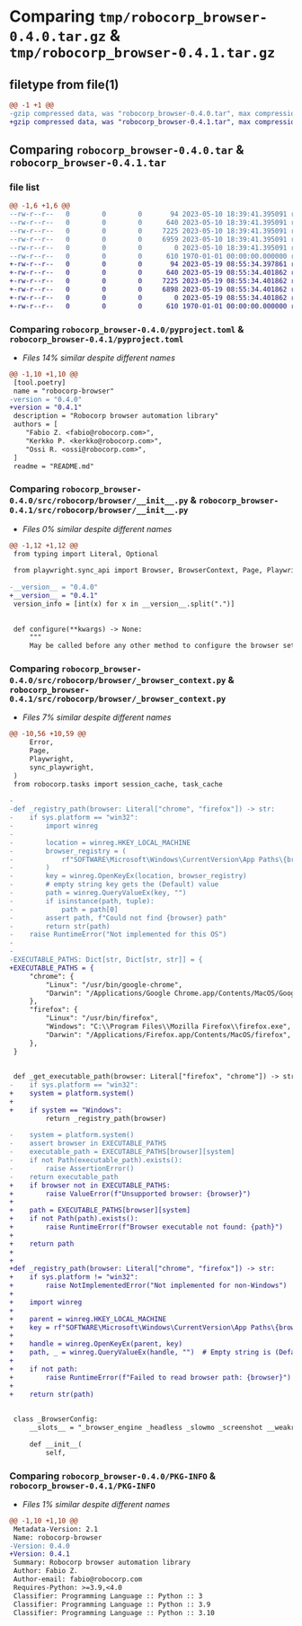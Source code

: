 # Comparing `tmp/robocorp_browser-0.4.0.tar.gz` & `tmp/robocorp_browser-0.4.1.tar.gz`

## filetype from file(1)

```diff
@@ -1 +1 @@
-gzip compressed data, was "robocorp_browser-0.4.0.tar", max compression
+gzip compressed data, was "robocorp_browser-0.4.1.tar", max compression
```

## Comparing `robocorp_browser-0.4.0.tar` & `robocorp_browser-0.4.1.tar`

### file list

```diff
@@ -1,6 +1,6 @@
--rw-r--r--   0        0        0       94 2023-05-10 18:39:41.395091 robocorp_browser-0.4.0/README.md
--rw-r--r--   0        0        0      640 2023-05-10 18:39:41.395091 robocorp_browser-0.4.0/pyproject.toml
--rw-r--r--   0        0        0     7225 2023-05-10 18:39:41.395091 robocorp_browser-0.4.0/src/robocorp/browser/__init__.py
--rw-r--r--   0        0        0     6959 2023-05-10 18:39:41.395091 robocorp_browser-0.4.0/src/robocorp/browser/_browser_context.py
--rw-r--r--   0        0        0        0 2023-05-10 18:39:41.395091 robocorp_browser-0.4.0/src/robocorp/browser/py.typed
--rw-r--r--   0        0        0      610 1970-01-01 00:00:00.000000 robocorp_browser-0.4.0/PKG-INFO
+-rw-r--r--   0        0        0       94 2023-05-19 08:55:34.397861 robocorp_browser-0.4.1/README.md
+-rw-r--r--   0        0        0      640 2023-05-19 08:55:34.401862 robocorp_browser-0.4.1/pyproject.toml
+-rw-r--r--   0        0        0     7225 2023-05-19 08:55:34.401862 robocorp_browser-0.4.1/src/robocorp/browser/__init__.py
+-rw-r--r--   0        0        0     6898 2023-05-19 08:55:34.401862 robocorp_browser-0.4.1/src/robocorp/browser/_browser_context.py
+-rw-r--r--   0        0        0        0 2023-05-19 08:55:34.401862 robocorp_browser-0.4.1/src/robocorp/browser/py.typed
+-rw-r--r--   0        0        0      610 1970-01-01 00:00:00.000000 robocorp_browser-0.4.1/PKG-INFO
```

### Comparing `robocorp_browser-0.4.0/pyproject.toml` & `robocorp_browser-0.4.1/pyproject.toml`

 * *Files 14% similar despite different names*

```diff
@@ -1,10 +1,10 @@
 [tool.poetry]
 name = "robocorp-browser"
-version = "0.4.0"
+version = "0.4.1"
 description = "Robocorp browser automation library"
 authors = [
 	"Fabio Z. <fabio@robocorp.com>",
 	"Kerkko P. <kerkko@robocorp.com>",
 	"Ossi R. <ossi@robocorp.com>",
 ]
 readme = "README.md"
```

### Comparing `robocorp_browser-0.4.0/src/robocorp/browser/__init__.py` & `robocorp_browser-0.4.1/src/robocorp/browser/__init__.py`

 * *Files 0% similar despite different names*

```diff
@@ -1,12 +1,12 @@
 from typing import Literal, Optional
 
 from playwright.sync_api import Browser, BrowserContext, Page, Playwright
 
-__version__ = "0.4.0"
+__version__ = "0.4.1"
 version_info = [int(x) for x in __version__.split(".")]
 
 
 def configure(**kwargs) -> None:
     """
     May be called before any other method to configure the browser settings.
```

### Comparing `robocorp_browser-0.4.0/src/robocorp/browser/_browser_context.py` & `robocorp_browser-0.4.1/src/robocorp/browser/_browser_context.py`

 * *Files 7% similar despite different names*

```diff
@@ -10,56 +10,59 @@
     Error,
     Page,
     Playwright,
     sync_playwright,
 )
 from robocorp.tasks import session_cache, task_cache
 
-
-def _registry_path(browser: Literal["chrome", "firefox"]) -> str:
-    if sys.platform == "win32":
-        import winreg
-
-        location = winreg.HKEY_LOCAL_MACHINE
-        browser_registry = (
-            rf"SOFTWARE\Microsoft\Windows\CurrentVersion\App Paths\{browser}.exe"
-        )
-        key = winreg.OpenKeyEx(location, browser_registry)
-        # empty string key gets the (Default) value
-        path = winreg.QueryValueEx(key, "")
-        if isinstance(path, tuple):
-            path = path[0]
-        assert path, f"Could not find {browser} path"
-        return str(path)
-    raise RuntimeError("Not implemented for this OS")
-
-
-EXECUTABLE_PATHS: Dict[str, Dict[str, str]] = {
+EXECUTABLE_PATHS = {
     "chrome": {
         "Linux": "/usr/bin/google-chrome",
         "Darwin": "/Applications/Google Chrome.app/Contents/MacOS/Google Chrome",
     },
     "firefox": {
         "Linux": "/usr/bin/firefox",
         "Windows": "C:\\Program Files\\Mozilla Firefox\\firefox.exe",
         "Darwin": "/Applications/Firefox.app/Contents/MacOS/firefox",
     },
 }
 
 
 def _get_executable_path(browser: Literal["firefox", "chrome"]) -> str:
-    if sys.platform == "win32":
+    system = platform.system()
+
+    if system == "Windows":
         return _registry_path(browser)
 
-    system = platform.system()
-    assert browser in EXECUTABLE_PATHS
-    executable_path = EXECUTABLE_PATHS[browser][system]
-    if not Path(executable_path).exists():
-        raise AssertionError()
-    return executable_path
+    if browser not in EXECUTABLE_PATHS:
+        raise ValueError(f"Unsupported browser: {browser}")
+
+    path = EXECUTABLE_PATHS[browser][system]
+    if not Path(path).exists():
+        raise RuntimeError(f"Browser executable not found: {path}")
+
+    return path
+
+
+def _registry_path(browser: Literal["chrome", "firefox"]) -> str:
+    if sys.platform != "win32":
+        raise NotImplementedError("Not implemented for non-Windows")
+
+    import winreg
+
+    parent = winreg.HKEY_LOCAL_MACHINE
+    key = rf"SOFTWARE\Microsoft\Windows\CurrentVersion\App Paths\{browser}.exe"
+
+    handle = winreg.OpenKeyEx(parent, key)
+    path, _ = winreg.QueryValueEx(handle, "")  # Empty string is (Default) value
+
+    if not path:
+        raise RuntimeError(f"Failed to read browser path: {browser}")
+
+    return str(path)
 
 
 class _BrowserConfig:
     __slots__ = "_browser_engine _headless _slowmo _screenshot __weakref__".split()
 
     def __init__(
         self,
```

### Comparing `robocorp_browser-0.4.0/PKG-INFO` & `robocorp_browser-0.4.1/PKG-INFO`

 * *Files 1% similar despite different names*

```diff
@@ -1,10 +1,10 @@
 Metadata-Version: 2.1
 Name: robocorp-browser
-Version: 0.4.0
+Version: 0.4.1
 Summary: Robocorp browser automation library
 Author: Fabio Z.
 Author-email: fabio@robocorp.com
 Requires-Python: >=3.9,<4.0
 Classifier: Programming Language :: Python :: 3
 Classifier: Programming Language :: Python :: 3.9
 Classifier: Programming Language :: Python :: 3.10
```

